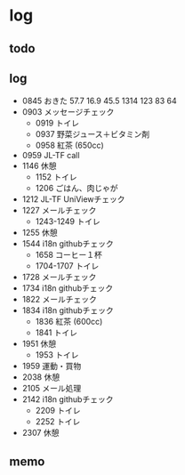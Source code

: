 #  log

## todo


## log

- 0845 おきた 57.7 16.9 45.5 1314 123 83 64
- 0903 メッセージチェック
  - 0919 トイレ
  - 0937 野菜ジュース＋ビタミン剤
  - 0958 紅茶 (650cc)
- 0959 JL-TF call
- 1146 休憩
  - 1152 トイレ
  - 1206 ごはん、肉じゃが
- 1212 JL-TF UniViewチェック
- 1227 メールチェック
  - 1243-1249 トイレ
- 1255 休憩
- 1544 i18n githubチェック
  - 1658 コーヒー１杯
  - 1704-1707 トイレ
- 1728 メールチェック
- 1734 i18n githubチェック
- 1822 メールチェック
- 1834 i18n githubチェック
  - 1836 紅茶 (600cc)
  - 1841 トイレ
- 1951 休憩
  - 1953 トイレ
- 1959 運動・買物
- 2038 休憩
- 2105 メール処理
- 2142 i18n githubチェック
  - 2209 トイレ
  - 2252 トイレ
- 2307 休憩

## memo

